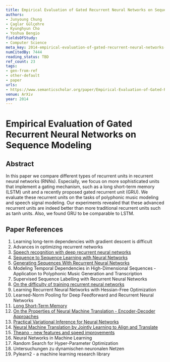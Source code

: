 ```yaml
---
title: Empirical Evaluation of Gated Recurrent Neural Networks on Sequence Modeling
authors:
- Junyoung Chung
- Çaglar Gülçehre
- Kyunghyun Cho
- Yoshua Bengio
fieldsOfStudy:
- Computer Science
meta_key: 2014-empirical-evaluation-of-gated-recurrent-neural-networks-on-sequence-modeling
numCitedBy: 7444
reading_status: TBD
ref_count: 23
tags:
- gen-from-ref
- other-default
- paper
urls:
- https://www.semanticscholar.org/paper/Empirical-Evaluation-of-Gated-Recurrent-Neural-on-Chung-Gülçehre/adfcf065e15fd3bc9badf6145034c84dfb08f204?sort=total-citations
venue: ArXiv
year: 2014
---
```


# Empirical Evaluation of Gated Recurrent Neural Networks on Sequence Modeling

## Abstract

In this paper we compare different types of recurrent units in recurrent neural networks (RNNs). Especially, we focus on more sophisticated units that implement a gating mechanism, such as a long short-term memory (LSTM) unit and a recently proposed gated recurrent unit (GRU). We evaluate these recurrent units on the tasks of polyphonic music modeling and speech signal modeling. Our experiments revealed that these advanced recurrent units are indeed better than more traditional recurrent units such as tanh units. Also, we found GRU to be comparable to LSTM.

## Paper References

1. Learning long-term dependencies with gradient descent is difficult
2. Advances in optimizing recurrent networks
3. [Speech recognition with deep recurrent neural networks](2013-speech-recognition-with-deep-recurrent-neural-networks)
4. [Sequence to Sequence Learning with Neural Networks](2014-sequence-to-sequence-learning-with-neural-networks)
5. [Generating Sequences With Recurrent Neural Networks](2013-generating-sequences-with-recurrent-neural-networks)
6. Modeling Temporal Dependencies in High-Dimensional Sequences - Application to Polyphonic Music Generation and Transcription
7. Supervised Sequence Labelling with Recurrent Neural Networks
8. [On the difficulty of training recurrent neural networks](2013-on-the-difficulty-of-training-recurrent-neural-networks)
9. Learning Recurrent Neural Networks with Hessian-Free Optimization
10. Learned-Norm Pooling for Deep Feedforward and Recurrent Neural Networks
11. [Long Short-Term Memory](1997-long-short-term-memory)
12. [On the Properties of Neural Machine Translation - Encoder-Decoder Approaches](2014-on-the-properties-of-neural-machine-translation-encoder-decoder-approaches)
13. [Practical Variational Inference for Neural Networks](2011-practical-variational-inference-for-neural-networks)
14. [Neural Machine Translation by Jointly Learning to Align and Translate](2015-neural-machine-translation-by-jointly-learning-to-align-and-translate)
15. [Theano - new features and speed improvements](2012-theano-new-features-and-speed-improvements)
16. Neural Networks in Machine Learning
17. Random Search for Hyper-Parameter Optimization
18. Untersuchungen zu dynamischen neuronalen Netzen
19. Pylearn2 - a machine learning research library
